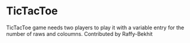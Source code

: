 # TicTacToe
TicTacToe game needs two players to play it with a variable entry for the number of raws and coloumns.
Contributed by Raffy-Bekhit

